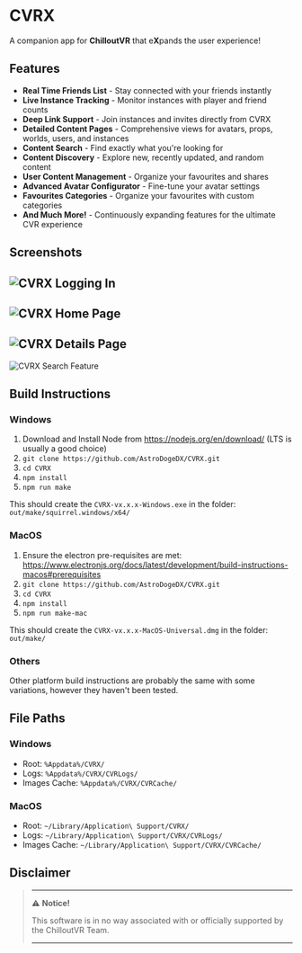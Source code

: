 # CVRX

A companion app for **ChilloutVR** that e**X**pands the user experience!

## Features
* **Real Time Friends List** - Stay connected with your friends instantly
* **Live Instance Tracking** - Monitor instances with player and friend counts
* **Deep Link Support** - Join instances and invites directly from CVRX
* **Detailed Content Pages** - Comprehensive views for avatars, props, worlds, users, and instances
* **Content Search** - Find exactly what you're looking for
* **Content Discovery** - Explore new, recently updated, and random content
* **User Content Management** - Organize your favourites and shares
* **Advanced Avatar Configurator** - Fine-tune your avatar settings
* **Favourites Categories** - Organize your favourites with custom categories
* **And Much More!** - Continuously expanding features for the ultimate CVR experience

## Screenshots
![CVRX Logging In](https://i.imgur.com/ftI2rGu.png)
---
![CVRX Home Page](https://i.imgur.com/snpUoEi.png)
---
![CVRX Details Page](https://i.imgur.com/OJyn3tp.png)
---
![CVRX Search Feature](https://i.imgur.com/ggSqj03.png)

## Build Instructions
### Windows
1. Download and Install Node from https://nodejs.org/en/download/ (LTS is usually a good choice)
2. `git clone https://github.com/AstroDogeDX/CVRX.git`
3. `cd CVRX`
4. `npm install`
5. `npm run make`

This should create the `CVRX-vx.x.x-Windows.exe` in the folder: `out/make/squirrel.windows/x64/`

### MacOS
1. Ensure the electron pre-requisites are met: https://www.electronjs.org/docs/latest/development/build-instructions-macos#prerequisites
2. `git clone https://github.com/AstroDogeDX/CVRX.git`
3. `cd CVRX`
4. `npm install`
5. `npm run make-mac`

This should create the `CVRX-vx.x.x-MacOS-Universal.dmg` in the folder: `out/make/`

### Others
Other platform build instructions are probably the same with some variations, however they haven't been tested.

## File Paths
### Windows
- Root: `%Appdata%/CVRX/`
- Logs: `%Appdata%/CVRX/CVRLogs/`
- Images Cache: `%Appdata%/CVRX/CVRCache/`

### MacOS
- Root: `~/Library/Application\ Support/CVRX/`
- Logs: `~/Library/Application\ Support/CVRX/CVRLogs/`
- Images Cache: `~/Library/Application\ Support/CVRX/CVRCache/`

## Disclaimer
> ---
> ⚠️ **Notice!**  
>
> This software is in no way associated with or officially supported by the ChilloutVR Team.
>
> ---
